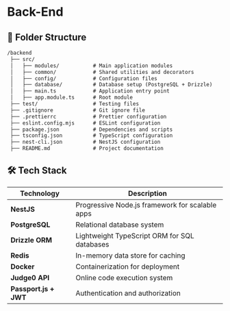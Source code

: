 # Back-End

## 📁 Folder Structure

```markdown
/backend
 ├── src/
 │   ├── modules/           # Main application modules
 │   ├── common/            # Shared utilities and decorators
 │   ├── config/            # Configuration files
 │   ├── database/          # Database setup (PostgreSQL + Drizzle)
 │   ├── main.ts            # Application entry point
 │   ├── app.module.ts      # Root module
 ├── test/                  # Testing files
 ├── .gitignore             # Git ignore file
 ├── .prettierrc            # Prettier configuration
 ├── eslint.config.mjs      # ESLint configuration
 ├── package.json           # Dependencies and scripts
 ├── tsconfig.json          # TypeScript configuration
 ├── nest-cli.json          # NestJS configuration
 ├── README.md              # Project documentation
```

## 🛠️ Tech Stack

| Technology        | Description                                    |
| ---------------- | ---------------------------------------------- |
| **NestJS**       | Progressive Node.js framework for scalable apps |
| **PostgreSQL**   | Relational database system                     |
| **Drizzle ORM**  | Lightweight TypeScript ORM for SQL databases  |
| **Redis**        | In-memory data store for caching              |
| **Docker**       | Containerization for deployment               |
| **Judge0 API**   | Online code execution system                  |
| **Passport.js + JWT** | Authentication and authorization         |

